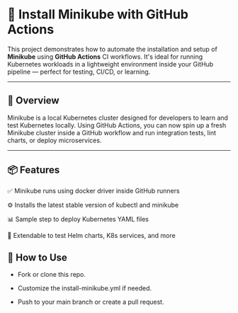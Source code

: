# 🚀 Install Minikube with GitHub Actions

This project demonstrates how to automate the installation and setup of **Minikube** using **GitHub Actions** CI workflows. It's ideal for running Kubernetes workloads in a lightweight environment inside your GitHub pipeline — perfect for testing, CI/CD, or learning.

---

## 🧠 Overview

Minikube is a local Kubernetes cluster designed for developers to learn and test Kubernetes locally. Using GitHub Actions, you can now spin up a fresh Minikube cluster inside a GitHub workflow and run integration tests, lint charts, or deploy microservices.

---


## 📦 Features
✅ Minikube runs using docker driver inside GitHub runners

⚙️ Installs the latest stable version of kubectl and minikube

📊 Sample step to deploy Kubernetes YAML files

🧪 Extendable to test Helm charts, K8s services, and more


## 🚀 How to Use
- Fork or clone this repo.

- Customize the install-minikube.yml if needed.

- Push to your main branch or create a pull request.
